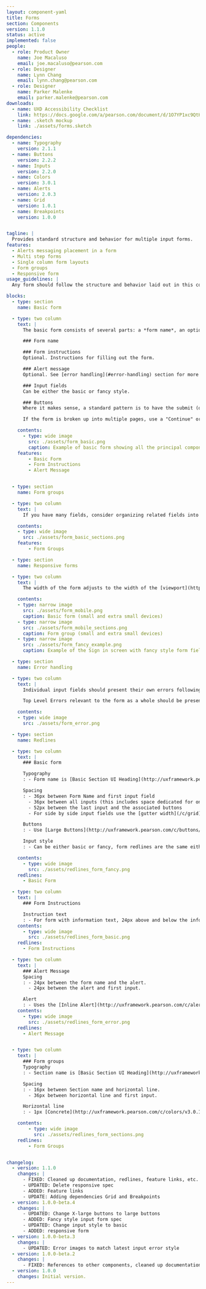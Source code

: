 ```yaml
---
layout: component-yaml
title: Forms
section: Components
version: 1.1.0
status: active
implemented: false
people:
  - role: Product Owner
    name: Joe Macaluso
    email: joe.macaluso@pearson.com
  - role: Designer
    name: Lynn Chang
    email: lynn.chang@pearson.com
  - role: Designer
    name: Parker Malenke
    email: parker.malenke@pearson.com
downloads:
  - name: UXD Accessibility Checklist
    link: https://docs.google.com/a/pearson.com/document/d/1O7YP1xc9QtHbVB4sugeWG585RXJbNZIT81H5EBPH9ps/edit?usp=sharing
  - name: .sketch mockup
    link: ./assets/forms.sketch

dependencies:
  - name: Typography
    version: 2.1.1
  - name: Buttons
    version: 2.2.2
  - name: Inputs
    version: 2.2.0
  - name: Colors
    version: 3.0.1
  - name: Alerts
    version: 2.0.3
  - name: Grid
    version: 1.0.1
  - name: Breakpoints
    version: 1.0.0


tagline: |
  Provides standard structure and behavior for multiple input forms.
features:
  - Alerts messaging placement in a form
  - Multi step forms
  - Single column form layouts
  - Form groups
  - Responsive form
usage_guidelines: |
  Any form should follow the structure and behavior laid out in this component.

blocks:
  - type: section
    name: Basic form

  - type: two column
    text: |
      The basic form consists of several parts: a *form name*, an optional set of *form instructions*, an optional *alert message*, one or more *input fields*, and *primary/secondary* action buttons.

      ### Form name

      ### Form instructions
      Optional. Instructions for filling out the form.

      ### Alert message
      Optional. See [error handling](#error-handling) section for more details.

      ### Input fields
      Can be either the basic or fancy style.

      ### Buttons
      Where it makes sense, a standard pattern is to have the submit (or equivalent) button start out as a [default button](http://uxframework.pearson.com/c/buttons/v2.2.2/#buttons--default-button) and become a [primary](http://uxframework.pearson.com/c/buttons/v2.2.2/#buttons--primary-button) or [CTA](http://uxframework.pearson.com/c/buttons/v2.2.2/#buttons--cta-button) button once the form has been completely filled out.

      If the form is broken up into multiple pages, use a "Continue" or "Next" button to advance in the form series. Maintain the same Form Name between each page. You should also include some UI for returning to previous steps in the process, where possible.

    contents:
      - type: wide image
        src: ./assets/form_basic.png
        caption: Example of basic form showing all the principal components
    features:
        - Basic Form
        - Form Instructions
        - Alert Message


  - type: section
    name: Form groups

  - type: two column
    text: |
      If you have many fields, consider organizing related fields into groups. Each group can have a section name. A form group consists of a section name followed by a horizontal line and input fields.

    contents:
    - type: wide image
      src: ./assets/form_basic_sections.png      
    features:
        - Form Groups

  - type: section
    name: Responsive forms

  - type: two column
    text: |
      The width of the form adjusts to the width of the [viewport](http://uxframework.pearson.com/c/breakpoints/).

    contents:
    - type: narrow image
      src: ./assets/form_mobile.png
      caption: Basic form (small and extra small devices)
    - type: narrow image
      src: ./assets/form_mobile_sections.png
      caption: Form group (small and extra small devices)
    - type: narrow image
      src: ./assets/form_fancy_example.png
      caption: Example of the Sign in screen with fancy style form fields

  - type: section
    name: Error handling

  - type: two column
    text: |
      Individual input fields should present their own errors following the styles dictated in the [Inputs component](/c/inputs). Fields with errors should always be accompanied by an error, unless a top level error message is sufficient to understand and fix the problems.

      Top Level Errors relevant to the form as a whole should be presented above the first input and below the form name as an [alert message](http://uxframework.pearson.com/c/forms/v1.1.0-beta.2/#forms--alert-message).

    contents:
    - type: wide image
      src: ./assets/form_error.png   

  - type: section
    name: Redlines

  - type: two column
    text: |
      ### Basic form

      Typography
      : - Form name is [Basic Section UI Heading](http://uxframework.pearson.com/c/typography/v2.1.1/#typography--basic-section-ui-heading)

      Spacing
      : - 36px between Form Name and first input field
        - 36px between all inputs (this includes space dedicated for one line of error text)
        - 52px between the last input and the associated buttons
        - For side by side input fields use the [gutter width](/c/grid) of the current breakpoint as the spacing

      Buttons
      : - Use [Large Buttons](http://uxframework.pearson.com/c/buttons/v2.2.2/#buttons--large-button)

      Input style
      : - Can be either basic or fancy, form redlines are the same either way

    contents:
      - type: wide image
        src: ./assets/redlines_form_fancy.png
    redlines:
      - Basic Form

  - type: two column
    text: |
      ### Form Instructions

      Instruction text
      : - For form with information text, 24px above and below the information text and form title/first input field
    contents:
      - type: wide image
        src: ./assets/redlines_form_basic.png
    redlines:
      - Form Instructions

  - type: two column
    text: |
      ### Alert Message
      Spacing
      : - 24px between the form name and the alert.
        - 24px between the alert and first input.

      Alert
      : - Uses the [Inline Alert](http://uxframework.pearson.com/c/alerts/v2.0.3/#alerts--inline-alert) style, typically in the [Warning/Error variant](http://uxframework.pearson.com/c/alerts/v2.0.3/#alerts--warning-error-alert)
    contents:
      - type: wide image
        src: ./assets/redlines_form_error.png
    redlines:
      - Alert Message


  - type: two column
    text: |
      ### Form groups
      Typography
      : - Section name is [Basic Section UI Heading](http://uxframework.pearson.com/c/typography/v2.1.1/#typography--basic-section-ui-heading)

      Spacing
      : - 16px between Section name and horizontal line.
        - 36px between horizontal line and first input.

      Horizontal line
      : - 1px [Concrete](http://uxframework.pearson.com/c/colors/v3.0.1/#colors--concrete)

    contents:
        - type: wide image
          src: ./assets/redlines_form_sections.png
    redlines:
        - Form Groups


changelog:
  - version: 1.1.0
    changes: |
      - FIXED: Cleaned up documentation, redlines, feature links, etc.
      - UPDATED: Delete responsive spec
      - ADDED: Feature links
      - UPDATE: Adding dependencies Grid and Breakpoints
  - version: 1.0.0-beta.4
    changes: |
      - UPDATED: Change X-large buttons to large buttons
      - ADDED: Fancy style input form spec
      - UPDATED: Change input style to basic
      - ADDED: responsive form
  - version: 1.0.0-beta.3
    changes: |
      - UPDATED: Error images to match latest input error style
  - version: 1.0.0-beta.2
    changes: |
      - FIXED: References to other components, cleaned up documentation in general
  - version: 1.0.0
    changes: Initial version.
---
```


